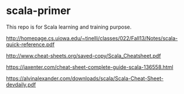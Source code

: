 # scala-primer
This repo is for Scala learning and training purpose.

http://homepage.cs.uiowa.edu/~tinelli/classes/022/Fall13/Notes/scala-quick-reference.pdf

http://www.cheat-sheets.org/saved-copy/Scala_Cheatsheet.pdf

https://jaxenter.com/cheat-sheet-complete-guide-scala-136558.html

https://alvinalexander.com/downloads/scala/Scala-Cheat-Sheet-devdaily.pdf
